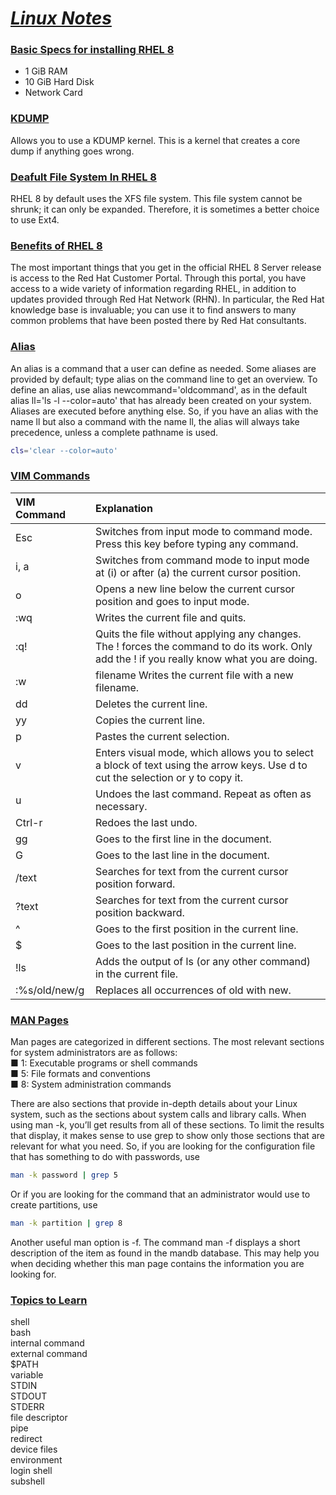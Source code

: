 # <b><ins><i>Linux Notes</i></ins></b>
  
### <b><ins>Basic Specs for installing RHEL 8</ins></b>
* 1 GiB RAM
* 10 GiB Hard Disk
* Network Card

### <b><ins>KDUMP</ins></b> 
Allows you to use a KDUMP kernel. This is a kernel that creates a core dump if anything goes wrong.  
  
### <b><ins>Deafult File System In RHEL 8</ins></b>
RHEL 8 by default uses the XFS file system. This file system cannot be shrunk; it can only be expanded. Therefore, it is sometimes a better choice to use Ext4.  
  
### <b><ins>Benefits of RHEL 8</ins></b>
The most important things that you get in the official RHEL 8 Server release is access to the Red Hat Customer Portal. Through this portal, you have access to a wide variety of information regarding RHEL, in addition to updates provided through Red Hat Network (RHN). In particular, the Red Hat knowledge base is invaluable; you can use it to find answers to many common problems that have been posted there by Red Hat consultants.

### <b><ins>Alias</ins></b>
An alias is a command that a user can define as needed. Some aliases are provided by default; type alias on the command line to get an overview. To define an alias, use alias newcommand='oldcommand', as in the default alias ll='ls -l --color=auto' that has already been created on your system. Aliases are executed before anything else. So, if you have an alias with the name ll but also a command with the name ll, the alias will always take precedence, unless a complete pathname is used.
```bash
cls='clear --color=auto'
```

### <b><ins>VIM Commands</ins></b>

| VIM Command | Explanation |   
|:-------|:----------|
| Esc | Switches from input mode to command mode. Press this key before typing any command. |
| i, a | Switches from command mode to input mode at (i) or after (a) the current cursor position. |
| o | Opens a new line below the current cursor position and goes to input mode. | 
| :wq | Writes the current file and quits. |
| :q! | Quits the file without applying any changes. The ! forces the command to do its work. Only add the ! if you really know what you are doing. |
| :w | filename Writes the current file with a new filename. |
| dd | Deletes the current line. |
| yy | Copies the current line. |
| p | Pastes the current selection. |
| v | Enters visual mode, which allows you to select a block of text using the arrow keys. Use d to cut the selection or y to copy it. |
| u | Undoes the last command. Repeat as often as necessary. |
| Ctrl-r | Redoes the last undo. |
| gg | Goes to the first line in the document. |
| G | Goes to the last line in the document. |
| /text | Searches for text from the current cursor position forward. |
| ?text | Searches for text from the current cursor position backward. |
| ^ | Goes to the first position in the current line. |
| $ | Goes to the last position in the current line. |
| !ls | Adds the output of ls (or any other command) in the current file. |
|:%s/old/new/g | Replaces all occurrences of old with new. |

### <b><ins>MAN Pages</ins></b>

Man pages are categorized in different sections. The most relevant sections for
system administrators are as follows:  
■ 1: Executable programs or shell commands  
■ 5: File formats and conventions  
■ 8: System administration commands  
  
There are also sections that provide in-depth details about your Linux system, such as the sections about system calls and library calls. When using man -k, you’ll get results from all of these sections. To limit the results that display, it makes sense to
use grep to show only those sections that are relevant for what you need. So, if you are looking for the configuration file that has something to do with passwords, use
```bash
man -k password | grep 5
```   
Or if you are looking for the command that an administrator would use to create partitions, use 
```bash
man -k partition | grep 8
```
Another useful man option is -f. The command man -f <somecommand> displays a short description of the item as found in the mandb database. This may help you when deciding whether this man page contains the information you are looking for.

### <b><ins>Topics to Learn</ins></b>
shell  
bash  
internal command  
external command  
$PATH  
variable  
STDIN  
STDOUT  
STDERR  
file descriptor  
pipe  
redirect  
device files   
environment  
login shell  
subshell  